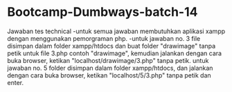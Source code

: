 # Bootcamp-Dumbways-batch-14
Jawaban tes technical 
-untuk semua jawaban membutuhkan aplikasi xampp dengan menggunakan pemorgraman php.
-untuk jawaban no. 3 file disimpan dalam folder xampp/htdocs dan buat folder "drawimage" tanpa petik untuk file 3.php contoh "drawimage", kemudian jalankan dengan cara buka browser, ketikan "localhost/drawimage/3.php" tanpa petik.
untuk jawaban no. 5 folder disimpan dalam folder xampp/htdocs, dan jalankan dengan cara buka browser, ketikan "localhost/5/3.php" tanpa petik dan enter.
